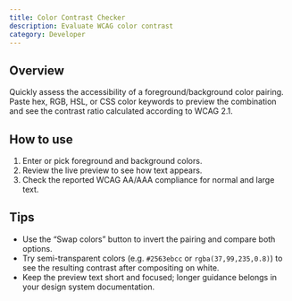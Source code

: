 ```yaml
---
title: Color Contrast Checker
description: Evaluate WCAG color contrast
category: Developer
---
```


## Overview

Quickly assess the accessibility of a foreground/background color pairing. Paste hex, RGB, HSL, or CSS color keywords to preview the combination and see the contrast ratio calculated according to WCAG 2.1.

## How to use

1. Enter or pick foreground and background colors.
2. Review the live preview to see how text appears.
3. Check the reported WCAG AA/AAA compliance for normal and large text.

## Tips

- Use the “Swap colors” button to invert the pairing and compare both options.
- Try semi-transparent colors (e.g. `#2563ebcc` or `rgba(37,99,235,0.8)`) to see the resulting contrast after compositing on white.
- Keep the preview text short and focused; longer guidance belongs in your design system documentation.
